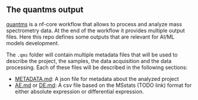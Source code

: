 ## The quantms output

[quantms](https://github.com/bigbio/quantms) is a nf-core workflow that allows to process and analyze mass spectrometry data. At the end of the workflow it provides multiple output files. Here this repo defines some outputs that are relevant for AI/ML models development.

The `.qms` folder will contain multiple metadata files that will be used to describe the project, the samples, the data acquisition and the data processing. 
Each of these files will be described in the following sections: 

- [METADATA.md](METADATA.md): A json file for metadata about the analyzed project
- [AE.md](AE.md) or [DE.md](DE.md): A csv file based on the MSstats (TODO link) format for either absolute expression or differential expression.